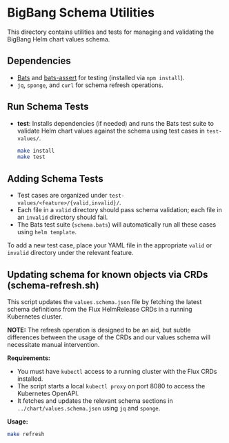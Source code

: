 # BigBang Schema Utilities

This directory contains utilities and tests for managing and validating the BigBang Helm chart values schema.

## Dependencies
- [Bats](https://github.com/bats-core/bats-core) and [bats-assert](https://github.com/bats-core/bats-assert) for testing (installed via `npm install`).
- `jq`, `sponge`, and `curl` for schema refresh operations.


## Run Schema Tests

- **test**: Installs dependencies (if needed) and runs the Bats test suite to validate Helm chart values against the schema using test cases in `test-values/`.
  ```sh
  make install
  make test
  ```

## Adding Schema Tests

- Test cases are organized under `test-values/<feature>/{valid,invalid}/`.
- Each file in a `valid` directory should pass schema validation; each file in an `invalid` directory should fail.
- The Bats test suite (`schema.bats`) will automatically run all these cases using `helm template`.

To add a new test case, place your YAML file in the appropriate `valid` or `invalid` directory under the relevant feature.


## Updating schema for known objects via CRDs (schema-refresh.sh)

This script updates the `values.schema.json` file by fetching the latest schema definitions from the Flux HelmRelease CRDs in a running Kubernetes cluster.

**NOTE:** The refresh operation is designed to be an aid, but subtle differences between the usage of the CRDs and our values schema will necessitate manual intervention.

**Requirements:**
- You must have `kubectl` access to a running cluster with the Flux CRDs installed.
- The script starts a local `kubectl proxy` on port 8080 to access the Kubernetes OpenAPI.
- It fetches and updates the relevant schema sections in `../chart/values.schema.json` using `jq` and `sponge`.

**Usage:**
```sh
make refresh
```